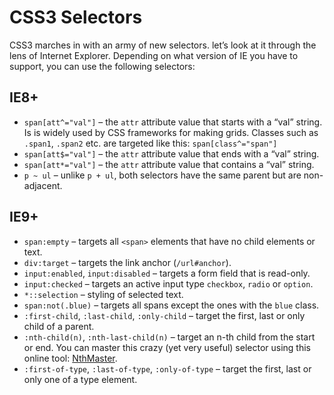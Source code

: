 CSS3 Selectors
==============

CSS3 marches in with an army of new selectors. let’s look at it through the lens
of Internet Explorer. Depending on what version of IE you have to support, you
can use the following selectors:

IE8+
----

-   `span[att^="val"]` – the `attr` attribute value that starts with a “val”
    string. Is is widely used by CSS frameworks for making grids. Classes such
    as `.span1`, `.span2` etc. are targeted like this: `span[class^="span"]`
-   `span[att$="val"]` – the `attr` attribute value that ends with a “val”
    string.
-   `span[att*="val"]` – the `attr` attribute value that contains a “val”
    string.
-   `p ~ ul` – unlike `p + ul`, both selectors have the same parent but are
    non-adjacent.

IE9+
----

-   `span:empty` – targets all `<span>` elements that have no child elements or
    text.
-   `div:target` – targets the link anchor (`/url#anchor`).
-   `input:enabled`, `input:disabled` – targets a form field that is read-only.
-   `input:checked` – targets an active input type `checkbox`, `radio` or
    `option`.
-   `*::selection` – styling of selected text.
-   `span:not(.blue)` – targets all spans except the ones with the `blue` class.
-   `:first-child`, `:last-child`, `:only-child` – target the first, last or
    only child of a parent.
-   `:nth-child(n)`, `:nth-last-child(n)` – target an n-th child from the start
    or end. You can master this crazy (yet very useful) selector using this
    online tool: [NthMaster](http://nthmaster.com/).
-   `:first-of-type`, `:last-of-type`, `:only-of-type` – target the first, last
    or only one of a type element.
